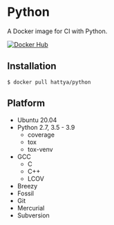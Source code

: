 # Python

A Docker image for CI with Python.

[![Docker Hub](https://img.shields.io/docker/cloud/build/hattya/python)](https://hub.docker.com/r/hattya/python)


## Installation

```console
$ docker pull hattya/python
```


## Platform

- Ubuntu 20.04
- Python 2.7, 3.5 - 3.9
  - coverage
  - tox
  - tox-venv
- GCC
  - C
  - C++
  - LCOV
- Breezy
- Fossil
- Git
- Mercurial
- Subversion
